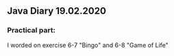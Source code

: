 ## Java Diary 19.02.2020


### Practical part:
I worded on exercise 6-7 "Bingo"
 and 
 6-8 "Game of Life"
